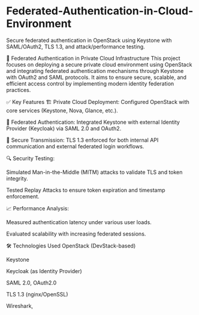 # Federated-Authentication-in-Cloud-Environment
Secure federated authentication in OpenStack using Keystone with SAML/OAuth2, TLS 1.3, and attack/performance testing.

🔐 Federated Authentication in Private Cloud Infrastructure
This project focuses on deploying a secure private cloud environment using OpenStack and integrating federated authentication mechanisms through Keystone with OAuth2 and SAML protocols. It aims to ensure secure, scalable, and efficient access control by implementing modern identity federation practices.

✅ Key Features
🏗 Private Cloud Deployment: Configured OpenStack with core services (Keystone, Nova, Glance, etc.).

🔐 Federated Authentication: Integrated Keystone with external Identity Provider (Keycloak) via SAML 2.0 and OAuth2.

📡 Secure Transmission: TLS 1.3 enforced for both internal API communication and external federated login workflows.

🔍 Security Testing:

Simulated Man-in-the-Middle (MITM) attacks to validate TLS and token integrity.

Tested Replay Attacks to ensure token expiration and timestamp enforcement.

📈 Performance Analysis:

Measured authentication latency under various user loads.

Evaluated scalability with increasing federated sessions.

🛠️ Technologies Used
OpenStack (DevStack-based)

Keystone

Keycloak (as Identity Provider)

SAML 2.0, OAuth2.0

TLS 1.3 (nginx/OpenSSL)

Wireshark,
